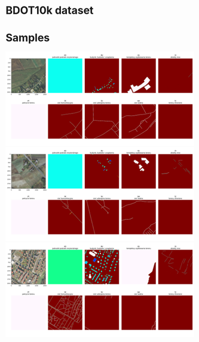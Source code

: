 # BDOT10k dataset

# Samples

![sample 0](images/sample0.png)
![sample 1](images/sample1.png)
![sample 2](images/sample2.png)
